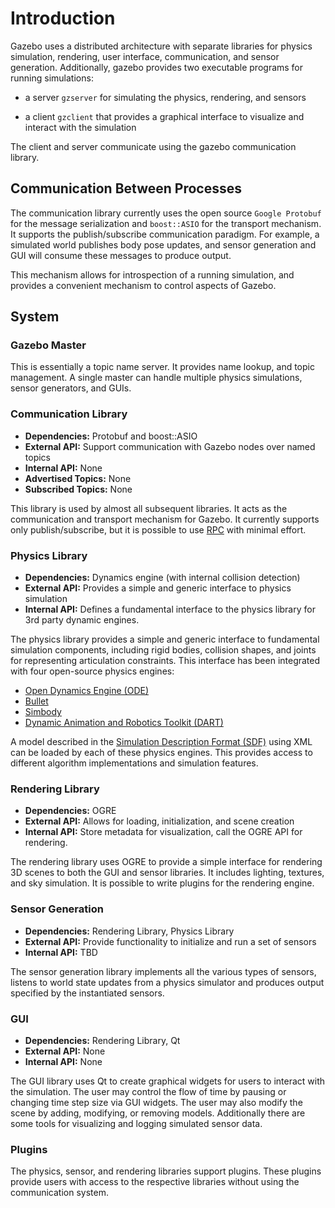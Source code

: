 # Introduction

Gazebo uses a distributed architecture
with separate libraries for physics simulation,
rendering, user interface, communication, and sensor generation.
Additionally, gazebo provides two executable programs for running simulations:

* a server `gzserver` for simulating the physics, rendering, and sensors

* a client `gzclient` that provides a graphical interface to
visualize and interact with the simulation

The client and server communicate using the gazebo communication library.

## Communication Between Processes

The communication library currently uses the open source
`Google Protobuf` for the message serialization
and `boost::ASIO` for the transport mechanism.
It supports the publish/subscribe communication paradigm.
For example, a simulated world publishes body pose updates,
and sensor generation and GUI will consume these messages to produce output.

This mechanism allows for introspection of a running simulation,
and provides a convenient mechanism to control aspects
of Gazebo.

## System

### Gazebo Master

This is essentially a topic name server.
It provides name lookup, and topic management.
A single master can handle multiple physics simulations,
sensor generators, and GUIs.

### Communication Library

 * **Dependencies:** Protobuf and boost::ASIO
 * **External API:** Support communication with Gazebo nodes over named topics
 * **Internal API:** None
 * **Advertised Topics:** None
 * **Subscribed Topics:** None

 This library is used by almost all subsequent libraries.
 It acts as the communication and transport mechanism for Gazebo.
 It currently supports only publish/subscribe,
 but it is possible to use
 [RPC](http://en.wikipedia.org/wiki/Remote_procedure_call)
 with minimal effort.

### Physics Library
 * **Dependencies:** Dynamics engine (with internal collision detection)
 * **External API:** Provides a simple and generic interface to physics simulation
 * **Internal API:** Defines a fundamental interface to the physics library for 3rd party dynamic engines.

 The physics library provides a simple and generic interface to
 fundamental simulation components, including rigid bodies,
 collision shapes, and joints for representing articulation
 constraints.
 This interface has been integrated with four open-source
 physics engines:

 * [Open Dynamics Engine (ODE)](http://ode.org)
 * [Bullet](http://bulletphysics.org)
 * [Simbody](https://simtk.org/home/simbody)
 * [Dynamic Animation and Robotics Toolkit (DART)](http://dartsim.github.io)

 A model described in the
 [Simulation Description Format (SDF)](http://sdformat.org)
 using XML can be loaded by each of these physics engines.
 This provides access to different algorithm implementations
 and simulation features.

### Rendering Library

 * **Dependencies:** OGRE
 * **External API:** Allows for loading, initialization, and scene creation
 * **Internal API:** Store metadata for visualization, call the OGRE API for rendering.

 The rendering library uses OGRE to provide a simple interface
 for rendering 3D scenes to both the GUI and sensor libraries.
 It includes lighting, textures, and sky simulation.
 It is possible to write plugins for the rendering engine.

### Sensor Generation

 * **Dependencies:** Rendering Library, Physics Library
 * **External API:** Provide functionality to initialize and run a set of sensors
 * **Internal API:** TBD

 The sensor generation library implements all the various types of sensors,
 listens to world state updates from a physics simulator and
 produces output specified by the instantiated sensors.

### GUI

 * **Dependencies:** Rendering Library, Qt
 * **External API:** None
 * **Internal API:** None

 The GUI library uses Qt to create graphical widgets for users to interact with the simulation.
 The user may control the flow of time by pausing or changing time step size
 via GUI widgets.
 The user may also modify the scene by adding, modifying, or removing models.
 Additionally there are some tools for visualizing and
 logging simulated sensor data.

### Plugins
 The physics, sensor, and rendering libraries support plugins.
 These plugins provide users with access to the respective libraries
 without using the communication system.

